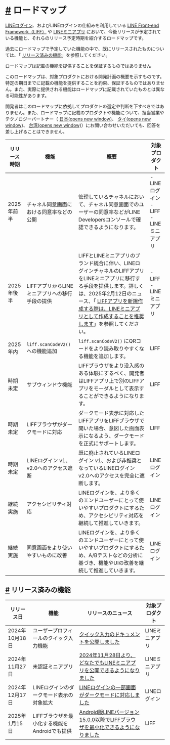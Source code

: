 # [\#](https://developers.line.biz/ja/docs/line-login/roadmap/#page-title) ロードマップ

[LINEログイン](https://developers.line.biz/ja/docs/line-login/overview/)、およびLINEログインの仕組みを利用している [LINE Front-end Framework（LIFF）](https://developers.line.biz/ja/docs/liff/overview/) や [LINEミニアプリ](https://developers.line.biz/ja/docs/line-mini-app/discover/introduction/) において、今後リリースが予定されている機能と、それらのリリース予定時期を紹介するロードマップです。

過去にロードマップで予定していた機能の中で、既にリリースされたものについては、「 [リリース済みの機能](https://developers.line.biz/ja/docs/line-login/roadmap/#released-features)」を参照してください。

ロードマップは記載の機能を提供することを保証するものではありません

このロードマップは、対象プロダクトにおける開発計画の概要を示すものです。特定の期日までに記載の機能を提供することを約束、保証するものではありません。また、実際に提供される機能はロードマップに記載されていたものとは異なる可能性があります。

開発者はこのロードマップに依拠してプロダクトの選定や判断を下すべきではありません。また、ロードマップに記載のプロダクトや機能について、担当営業やテクノロジーパートナー（ [日本(opens new window)](https://www.lycbiz.com/jp/partner/technology/line/)、 [タイ(opens new window)](https://linedevth.line.me/th/tech-partner)、 [台湾(opens new window)](https://tw.linebiz.com/partner/tech-partner/#bar-1)）にお問い合わせいただいても、回答を差し上げることはできません。

| リリース時期 | 機能                                           | 概要                                                                                                                                                                                                                                                                                                                          | 対象プロダクト                               |
| ------------ | ---------------------------------------------- | ----------------------------------------------------------------------------------------------------------------------------------------------------------------------------------------------------------------------------------------------------------------------------------------------------------------------------- | -------------------------------------------- |
| 2025年前半   | チャネル同意画面における同意率などの公開       | 管理しているチャネルにおいて、チャネル同意画面でのユーザーの同意率などがLINE Developersコンソールで確認できるようになります。                                                                                                                                                                                                 | - LINEログイン<br>- LIFF<br>- LINEミニアプリ |
| 2025年後半   | LIFFアプリからLINEミニアプリへの移行手段の提供 | LIFFとLINEミニアプリのブランド統合に伴い、LINEログインチャネルのLIFFアプリをLINEミニアプリに移行する手段を提供します。詳しくは、2025年2月12日のニュース、「 [LIFFアプリを新規作成する際は、LINEミニアプリとして作成することを推奨します](https://developers.line.biz/ja/news/2025/02/12/line-mini-app/)」を参照してください。 | - LIFF<br>- LINEミニアプリ                   |
| 2025年内     | `liff.scanCodeV2()` への機能追加               | `liff.scanCodeV2()` にQRコードをより読み取りやすくなる機能を追加します。                                                                                                                                                                                                                                                      | LIFF                                         |
| 時期未定     | サブウィンドウ機能                             | LIFFブラウザをより没入感のある体験にするべく、開発者はLIFFアプリ上で別のLIFFアプリをモーダルとして表示することができるようになります。                                                                                                                                                                                        | LIFF                                         |
| 時期未定     | LIFFブラウザがダークモードに対応               | ダークモード表示に対応したLIFFアプリをLIFFブラウザで開いた場合、意図した画面表示になるよう、ダークモードを正式にサポートします。                                                                                                                                                                                              | LIFF                                         |
| 時期未定     | LINEログイン v1、v2.0へのアクセス遮断          | 既に廃止されているLINEログイン v1、および非推奨となっているLINEログイン v2.0へのアクセスを完全に遮断します。                                                                                                                                                                                                                  | LINEログイン                                 |
| 継続実施     | アクセシビリティ対応                           | LINEログインを、より多くのエンドユーザーにとって使いやすいプロダクトにするため、アクセシビリティ対応を継続して推進していきます。                                                                                                                                                                                              | LINEログイン                                 |
| 継続実施     | 同意画面をより使いやすいものに改善             | LINEログインを、より多くのエンドユーザーにとって使いやすいプロダクトにするため、A/Bテストなどの分析に基づき、機能やUIの改善を継続して推進していきます。                                                                                                                                                                       | LINEログイン                                 |

## [\#](https://developers.line.biz/ja/docs/line-login/roadmap/#released-features) リリース済みの機能

| リリース日     | 機能                                          | リリースのニュース                                                                                                                                       | 対象プロダクト |
| -------------- | --------------------------------------------- | -------------------------------------------------------------------------------------------------------------------------------------------------------- | -------------- |
| 2024年10月18日 | ユーザープロフィールのクイック入力機能        | [クイック入力のドキュメントを公開しました](https://developers.line.biz/ja/docs/partner-docs/notice/#partner-news-20241018)                               | LINEミニアプリ |
| 2024年11月27日 | 未認証ミニアプリ                              | [2024年11月28日より、どなたでもLINEミニアプリを公開できるようになりました](https://developers.line.biz/ja/news/2024/11/27/line-mini-app/)                | LINEミニアプリ |
| 2024年12月17日 | LINEログインのダークモード表示の対象拡大      | [LINEログインの一部画面がダークモードに対応しました](https://developers.line.biz/ja/news/2025/01/06/line-login-dark-mode/)                               | LINEログイン   |
| 2025年1月15日  | LIFFブラウザを最小化する機能をAndroidでも提供 | [Android版LINEバージョン15.0.0以降でLIFFブラウザを最小化できるようになりました](https://developers.line.biz/ja/news/2025/01/15/minimizing-liff-browser/) | LIFF           |
